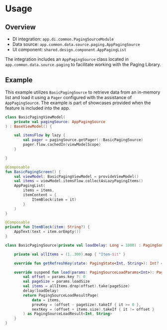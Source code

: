 # Usage

## Overview

- DI integration: `app.di.common.PagingSourceModule`
- Data source: `app.common.data.source.paging.AppPagingSource`
- UI component: `shared.design.component.AppPagingList`

The integration includes an `AppPagingSource` class located in `app.common.data.source.paging` to facilitate working with the Paging Library.

## Example

This example utilizes `BasicPagingSource` to retrieve data from an in-memory list and load it using a `Pager` configured with the assistance of `AppPagingSource`.
The example is part of showcases provided when the feature is included into the app.

```kotlin
class BasicPagingViewModel(
    private val pagingSource: AppPagingSource
) : BaseViewModel() {

    val itemsFlow by lazy {
        val pager = pagingSource.getPager(::BasicPagingSource)
        pager.flow.cachedIn(viewModelScope)
    }

}

@Composable
fun BasicPagingScreen() {
    val viewModel: BasicPagingViewModel = provideViewModel()
    val items = viewModel.itemsFlow.collectAsLazyPagingItems()
    AppPagingList(
        items = items,
        itemContent = {
            ItemBlock(item = it)
        }
    )
}

@Composable
private fun ItemBlock(item: String?) {
    AppText(text = item.orEmpty())
}

class BasicPagingSource(private val loadDelay: Long = 1000) : PagingSource<Int, String>() {

    private val allItems = (1..300).map { "Item-$it" }

    override fun getRefreshKey(state: PagingState<Int, String>): Int? = null

    override suspend fun load(params: PagingSourceLoadParams<Int>): PagingSourceLoadResult<Int, String> {
        val offset = params.key ?: 0
        val pageSize = params.loadSize
        val items = allItems.drop(offset).take(pageSize)
        delay(loadDelay)
        return PagingSourceLoadResultPage(
            data = items,
            prevKey = (offset - pageSize).takeIf { it >= 0 },
            nextKey = (offset + items.size).takeIf { it != offset }
        ) as PagingSourceLoadResult<Int, String>
    }
}
```

